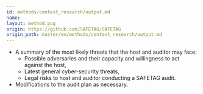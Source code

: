 ```yaml
---
id: methods/context_research/output.md
name: 
layout: method.pug
origin: https://github.com/SAFETAG/SAFETAG
origin_path: master/en/methods/context_research/output.md
---
```


  * A summary of the most likely threats that the host and auditor may face:
    * Possible adversaries and their capacity and willingness to act against the host,
    * Latest general cyber-security threats,
    * Legal risks to host and auditor conducting a SAFETAG audit.
  * Modifications to the audit plan as necessary.


